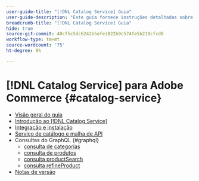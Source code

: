 ```yaml
---
user-guide-title: "[!DNL Catalog Service] Guia"
user-guide-description: "Este guia fornece instruções detalhadas sobre como usar [!DNL Catalog Service] para Adobe Commerce."
breadcrumb-title: "[!DNL Catalog Service] Guia"
hide: true
source-git-commit: 40cf5c5dc6242b5efe3822b9c574fe5b219cfcd8
workflow-type: tm+mt
source-wordcount: '75'
ht-degree: 0%

---
```


# [!DNL Catalog Service] para Adobe Commerce {#catalog-service}

- [Visão geral do guia](guide-overview.md)
- [Introdução ao [!DNL Catalog Service]](overview.md)
- [Integração e instalação](installation.md)
- [Serviço de catálogo e malha de API](mesh.md)
- Consultas do GraphQL {#graphql}
   - [consulta de categorias](https://developer.adobe.com/commerce/webapi/graphql/schema/catalog-service/queries/categories/)
   - [consulta de produtos](https://developer.adobe.com/commerce/webapi/graphql/schema/catalog-service/queries/products/)
   - [consulta productSearch](https://developer.adobe.com/commerce/webapi/graphql/schema/catalog-service/queries/product-search/)
   - [consulta refineProduct](https://developer.adobe.com/commerce/webapi/graphql/schema/catalog-service/queries/refine-product/)
- [Notas de versão](release-notes.md)
